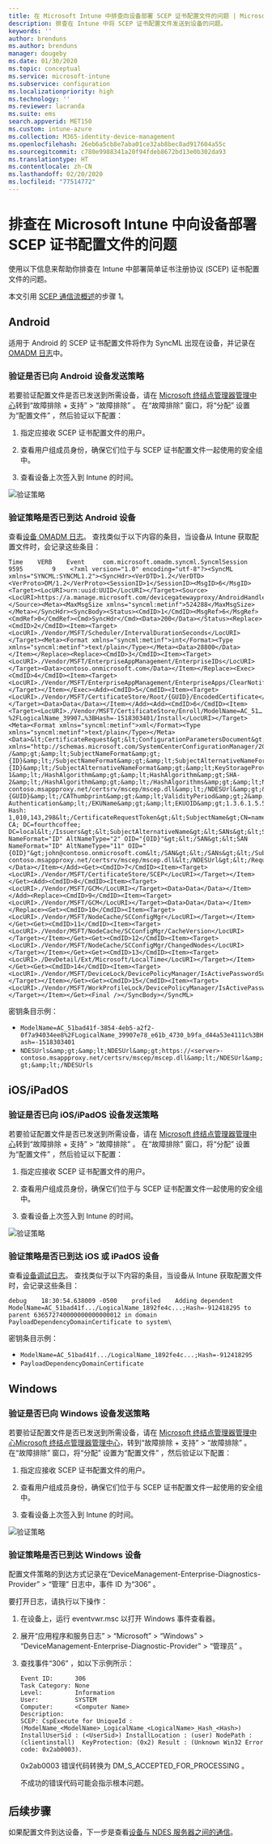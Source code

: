 ```yaml
---
title: 在 Microsoft Intune 中排查向设备部署 SCEP 证书配置文件的问题 | Microsoft Docs
description: 排查在 Intune 中将 SCEP 证书配置文件发送到设备的问题。
keywords: ''
author: brenduns
ms.author: brenduns
manager: dougeby
ms.date: 01/30/2020
ms.topic: conceptual
ms.service: microsoft-intune
ms.subservice: configuration
ms.localizationpriority: high
ms.technology: ''
ms.reviewer: lacranda
ms.suite: ems
search.appverid: MET150
ms.custom: intune-azure
ms.collection: M365-identity-device-management
ms.openlocfilehash: 26eb6a5cb8e7aba01ce32ab8bec8ad917604a55c
ms.sourcegitcommit: c780e9988341a20f94fdeb8672bd13e0b302da93
ms.translationtype: HT
ms.contentlocale: zh-CN
ms.lasthandoff: 02/20/2020
ms.locfileid: "77514772"
---
```

# <a name="troubleshoot-deployment-of-a-scep-certificate-profile-to-devices-in-microsoft-intune"></a>排查在 Microsoft Intune 中向设备部署 SCEP 证书配置文件的问题

使用以下信息来帮助你排查在 Intune 中部署简单证书注册协议 (SCEP) 证书配置文件的问题。

本文引用 [SCEP 通信流概述](troubleshoot-scep-certificate-profiles.md)的步骤 1。


## <a name="android"></a>Android

适用于 Android 的 SCEP 证书配置文件将作为 SyncML 出现在设备，并记录在 [OMADM 日志](troubleshoot-scep-certificate-profiles.md#logs-for-android-devices)中。

### <a name="validate-that-the-android-device-was-sent-the-policy"></a>验证是否已向 Android 设备发送策略

若要验证配置文件是否已发送到所需设备，请在 [Microsoft 终结点管理器管理中心](https://go.microsoft.com/fwlink/?linkid=2109431)转到“故障排除 + 支持”   > “故障排除”  。  在“故障排除”  窗口，将“分配”  设置为“配置文件”  ，然后验证以下配置：

1. 指定应接收 SCEP 证书配置文件的用户。

2. 查看用户组成员身份，确保它们位于与 SCEP 证书配置文件一起使用的安全组中。

3. 查看设备上次签入到 Intune 的时间。

![验证策略](../protect/media/troubleshoot-scep-certificate-profile-deployment/validate-policy-android.png)

### <a name="validate-the-policy-reached-the-android-device"></a>验证策略是否已到达 Android 设备

查看[设备 OMADM 日志](troubleshoot-scep-certificate-profiles.md#logs-for-android-devices)。 查找类似于以下内容的条目，当设备从 Intune 获取配置文件时，会记录这些条目：

```
Time    VERB    Event     com.microsoft.omadm.syncml.SyncmlSession     9595        9    <?xml version="1.0" encoding="utf-8"?><SyncML xmlns="SYNCML:SYNCML1.2"><SyncHdr><VerDTD>1.2</VerDTD><VerProto>DM/1.2</VerProto><SessionID>1</SessionID><MsgID>6</MsgID><Target><LocURI>urn:uuid:UUID</LocURI></Target><Source><LocURI>https://a.manage.microsoft.com/devicegatewayproxy/AndroidHandler.ashx</LocURI></Source><Meta><MaxMsgSize xmlns="syncml:metinf">524288</MaxMsgSize></Meta></SyncHdr><SyncBody><Status><CmdID>1</CmdID><MsgRef>6</MsgRef><CmdRef>0</CmdRef><Cmd>SyncHdr</Cmd><Data>200</Data></Status><Replace><CmdID>2</CmdID><Item><Target><LocURI>./Vendor/MSFT/Scheduler/IntervalDurationSeconds</LocURI></Target><Meta><Format xmlns="syncml:metinf">int</Format><Type xmlns="syncml:metinf">text/plain</Type></Meta><Data>28800</Data></Item></Replace><Replace><CmdID>3</CmdID><Item><Target><LocURI>./Vendor/MSFT/EnterpriseAppManagement/EnterpriseIDs</LocURI></Target><Data>contoso.onmicrosoft.com</Data></Item></Replace><Exec><CmdID>4</CmdID><Item><Target><LocURI>./Vendor/MSFT/EnterpriseAppManagement/EnterpriseApps/ClearNotifications</LocURI></Target></Item></Exec><Add><CmdID>5</CmdID><Item><Target><LocURI>./Vendor/MSFT/CertificateStore/Root/{GUID}/EncodedCertificate</LocURI></Target><Data>Data</Data></Item></Add><Add><CmdID>6</CmdID><Item><Target><LocURI>./Vendor/MSFT/CertificateStore/Enroll/ModelName=AC_51…%2FLogicalName_39907…%3BHash=-1518303401/Install</LocURI></Target><Meta><Format xmlns="syncml:metinf">xml</Format><Type xmlns="syncml:metinf">text/plain</Type></Meta><Data>&lt;CertificateRequest&gt;&lt;ConfigurationParametersDocument&gt;&amp;lt;ConfigurationParameters xmlns="http://schemas.microsoft.com/SystemCenterConfigurationManager/2012/03/07/CertificateEnrollment/ConfigurationParameters"&amp;gt;&amp;lt;ExpirationThreshold&amp;gt;20&amp;lt;/ExpirationThreshold&amp;gt;&amp;lt;RetryCount&amp;gt;3&amp;lt;/RetryCount&amp;gt;&amp;lt;RetryDelay&amp;gt;1&amp;lt;/RetryDelay&amp;gt;&amp;lt;TemplateName /&amp;gt;&amp;lt;SubjectNameFormat&amp;gt;{ID}&amp;lt;/SubjectNameFormat&amp;gt;&amp;lt;SubjectAlternativeNameFormat&amp;gt;{ID}&amp;lt;/SubjectAlternativeNameFormat&amp;gt;&amp;lt;KeyStorageProviderSetting&amp;gt;0&amp;lt;/KeyStorageProviderSetting&amp;gt;&amp;lt;KeyUsage&amp;gt;32&amp;lt;/KeyUsage&amp;gt;&amp;lt;KeyLength&amp;gt;2048&amp;lt;/KeyLength&amp;gt;&amp;lt;HashAlgorithms&amp;gt;&amp;lt;HashAlgorithm&amp;gt;SHA-1&amp;lt;/HashAlgorithm&amp;gt;&amp;lt;HashAlgorithm&amp;gt;SHA-2&amp;lt;/HashAlgorithm&amp;gt;&amp;lt;/HashAlgorithms&amp;gt;&amp;lt;NDESUrls&amp;gt;&amp;lt;NDESUrl&amp;gt;https://breezeappproxy-contoso.msappproxy.net/certsrv/mscep/mscep.dll&amp;lt;/NDESUrl&amp;gt;&amp;lt;/NDESUrls&amp;gt;&amp;lt;CAThumbprint&amp;gt;{GUID}&amp;lt;/CAThumbprint&amp;gt;&amp;lt;ValidityPeriod&amp;gt;2&amp;lt;/ValidityPeriod&amp;gt;&amp;lt;ValidityPeriodUnit&amp;gt;Years&amp;lt;/ValidityPeriodUnit&amp;gt;&amp;lt;EKUMapping&amp;gt;&amp;lt;EKUMap&amp;gt;&amp;lt;EKUName&amp;gt;Client Authentication&amp;lt;/EKUName&amp;gt;&amp;lt;EKUOID&amp;gt;1.3.6.1.5.5.7.3.2&amp;lt;/EKUOID&amp;gt;&amp;lt;/EKUMap&amp;gt;&amp;lt;/EKUMapping&amp;gt;&amp;lt;/ConfigurationParameters&amp;gt;&lt;/ConfigurationParametersDocument&gt;&lt;RequestParameters&gt;&lt;CertificateRequestToken&gt;PENlcnRFbn... Hash: 1,010,143,298&lt;/CertificateRequestToken&gt;&lt;SubjectName&gt;CN=name&lt;/SubjectName&gt;&lt;Issuers&gt;CN=FourthCoffee CA; DC=fourthcoffee; DC=local&lt;/Issuers&gt;&lt;SubjectAlternativeName&gt;&lt;SANs&gt;&lt;SAN NameFormat="ID" AltNameType="2" OID="{OID}"&gt;&lt;/SAN&gt;&lt;SAN NameFormat="ID" AltNameType="11" OID="{OID}"&gt;john@contoso.onmicrosoft.com&lt;/SAN&gt;&lt;/SANs&gt;&lt;/SubjectAlternativeName&gt;&lt;NDESUrl&gt;https://breezeappproxy-contoso.msappproxy.net/certsrv/mscep/mscep.dll&lt;/NDESUrl&gt;&lt;/RequestParameters&gt;&lt;/CertificateRequest&gt;</Data></Item></Add><Get><CmdID>7</CmdID><Item><Target><LocURI>./Vendor/MSFT/CertificateStore/SCEP</LocURI></Target></Item></Get><Add><CmdID>8</CmdID><Item><Target><LocURI>./Vendor/MSFT/GCM</LocURI></Target><Data>Data</Data></Item></Add><Replace><CmdID>9</CmdID><Item><Target><LocURI>./Vendor/MSFT/GCM</LocURI></Target><Data>Data</Data></Item></Replace><Get><CmdID>10</CmdID><Item><Target><LocURI>./Vendor/MSFT/NodeCache/SCConfigMgr</LocURI></Target></Item></Get><Get><CmdID>11</CmdID><Item><Target><LocURI>./Vendor/MSFT/NodeCache/SCConfigMgr/CacheVersion</LocURI></Target></Item></Get><Get><CmdID>12</CmdID><Item><Target><LocURI>./Vendor/MSFT/NodeCache/SCConfigMgr/ChangedNodes</LocURI></Target></Item></Get><Get><CmdID>13</CmdID><Item><Target><LocURI>./DevDetail/Ext/Microsoft/LocalTime</LocURI></Target></Item></Get><Get><CmdID>14</CmdID><Item><Target><LocURI>./Vendor/MSFT/DeviceLock/DevicePolicyManager/IsActivePasswordSufficient</LocURI></Target></Item></Get><Get><CmdID>15</CmdID><Item><Target><LocURI>./Vendor/MSFT/WorkProfileLock/DevicePolicyManager/IsActivePasswordSufficient</LocURI></Target></Item></Get><Final /></SyncBody></SyncML>
```

密钥条目示例：

- `ModelName=AC_51bad41f-3854-4eb5-a2f2-0f7a94034ee8%2FLogicalName_39907e78_e61b_4730_b9fa_d44a53e4111c%3BHash=-1518303401`
- `NDESUrls&amp;gt;&amp;lt;NDESUrl&amp;gt;https://<server>-contoso.msappproxy.net/certsrv/mscep/mscep.dll&amp;lt;/NDESUrl&amp;gt;&amp;lt;/NDESUrls`

## <a name="iosipados"></a>iOS/iPadOS

### <a name="validate-that-the-iosipados-device-was-sent-the-policy"></a>验证是否已向 iOS/iPadOS 设备发送策略

若要验证配置文件是否已发送到所需设备，请在 [Microsoft 终结点管理器管理中心](https://go.microsoft.com/fwlink/?linkid=2109431)转到“故障排除 + 支持”   > “故障排除”  。  在“故障排除”  窗口，将“分配”  设置为“配置文件”  ，然后验证以下配置：

1. 指定应接收 SCEP 证书配置文件的用户。

2. 查看用户组成员身份，确保它们位于与 SCEP 证书配置文件一起使用的安全组中。

3. 查看设备上次签入到 Intune 的时间。

![验证策略](../protect/media/troubleshoot-scep-certificate-profile-deployment/validate-policy-ios.png)

### <a name="validate-the-policy-reached-the-ios-or-ipados-device"></a>验证策略是否已到达 iOS 或 iPadOS 设备

查看[设备调试日志](troubleshoot-scep-certificate-profiles.md#logs-for-ios-and-ipados-devices)。 查找类似于以下内容的条目，当设备从 Intune 获取配置文件时，会记录这些条目：

```
debug    18:30:54.638009 -0500    profiled    Adding dependent ModelName=AC_51bad41f.../LogicalName_1892fe4c...;Hash=-912418295 to parent 636572740000000000000012 in domain PayloadDependencyDomainCertificate to system\
```

密钥条目示例：

- `ModelName=AC_51bad41f.../LogicalName_1892fe4c...;Hash=-912418295`
- `PayloadDependencyDomainCertificate`

## <a name="windows"></a>Windows

### <a name="validate-that-the-windows-device-was-sent-the-policy"></a>验证是否已向 Windows 设备发送策略

若要验证配置文件是否已发送到所需设备，请在 [Microsoft 终结点管理器管理中心](https://go.microsoft.com/fwlink/?linkid=2109431)[Microsoft 终结点管理器管理中心](https://go.microsoft.com/fwlink/?linkid=2109431)，转到“故障排除 + 支持”   > “故障排除”  。  在“故障排除”  窗口，将“分配”  设置为“配置文件”  ，然后验证以下配置：

1. 指定应接收 SCEP 证书配置文件的用户。

2. 查看用户组成员身份，确保它们位于与 SCEP 证书配置文件一起使用的安全组中。

3. 查看设备上次签入到 Intune 的时间。

![验证策略](../protect/media/troubleshoot-scep-certificate-profile-deployment/validate-policy-windows.png)

### <a name="validate-the-policy-reached-the-windows-device"></a>验证策略是否已到达 Windows 设备

配置文件策略的到达方式记录在“DeviceManagement-Enterprise-Diagnostics-Provider”   > “管理”  日志中，事件 ID 为“306”  。 

要打开日志，请执行以下操作：

1. 在设备上，运行 eventvwr.msc  以打开 Windows 事件查看器。

2. 展开“应用程序和服务日志”   > “Microsoft”   > “Windows”   > “DeviceManagement-Enterprise-Diagnostic-Provider”   > “管理员”  。

3. 查找事件“306”  ，如以下示例所示：

   ```
   Event ID:      306
   Task Category: None
   Level:         Information
   User:          SYSTEM
   Computer:      <Computer Name>
   Description:
   SCEP: CspExecute for UniqueId : (ModelName_<ModelName>_LogicalName_<LogicalName>_Hash_<Hash>) InstallUserSid : (<UserSid>) InstallLocation : (user) NodePath : (clientinstall)  KeyProtection: (0x2) Result : (Unknown Win32 Error code: 0x2ab0003).
   ```

   0x2ab0003  错误代码转换为 DM_S_ACCEPTED_FOR_PROCESSING  。

   不成功的错误代码可能会指示根本问题。

## <a name="next-steps"></a>后续步骤

如果配置文件到达设备，下一步是查看[设备与 NDES 服务器之间的通信](troubleshoot-scep-certificate-device-to-ndes.md)。
